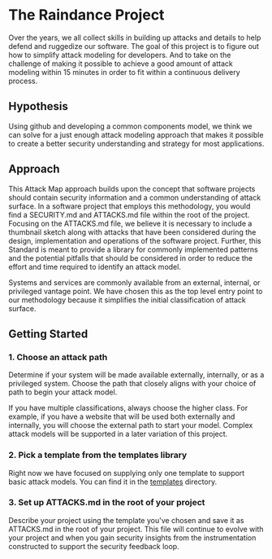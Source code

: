 # The Raindance Project

Over the years, we all collect skills in building up attacks and details to help defend and ruggedize our software.  The goal of this project is to figure out how to simplify attack modeling for developers.  And to take on the challenge of making it possible to achieve a good amount of attack modeling within 15 minutes in order to fit within a continuous delivery process. 

## Hypothesis

Using github and developing a common components model, we think we can solve for a just enough attack modeling approach that makes it possible to create a better security understanding and strategy for most applications.  

## Approach

This Attack Map approach builds upon the concept that software projects should contain security information and a common understanding of attack surface.  In a software project that employs this methodology, you would find a SECURITY.md and ATTACKS.md file within the root of the project.  Focusing on the ATTACKS.md file, we believe it is necessary to include a thumbnail sketch along with attacks that have been considered during the design, implementation and operations of the software project.  Further, this Standard is meant to provide a library for commonly implemented patterns and the potential pitfalls that should be considered in order to reduce the effort and time required to identify an attack model.

Systems and services are commonly available from an external, internal, or privileged vantage point.  We have chosen this as the top level entry point to our methodology because it simplifies the initial classification of attack surface.

## Getting Started

### 1. Choose an attack path

Determine if your system will be made available externally, internally, or as a privileged system.  Choose the path that closely aligns with your choice of path to begin your attack model.

If you have multiple classifications, always choose the higher class.  For example, if you have a website that will be used both externally and internally, you will choose the external path to start your model.  Complex attack models will be supported in a later variation of this project.

### 2. Pick a template from the templates library

Right now we have focused on supplying only one template to support basic attack models.  You can find it in the [templates](templates) directory.

### 3. Set up ATTACKS.md in the root of your project

Describe your project using the template you've chosen and save it as ATTACKS.md in the root of your project.  This file will continue to evolve with your project and when you gain security insights from the instrumentation constructed to support the security feedback loop.
